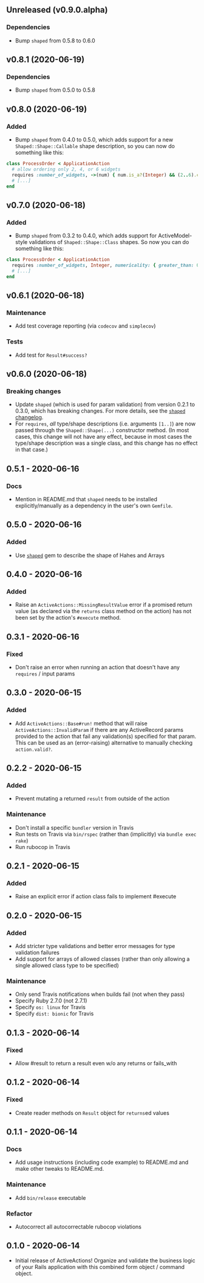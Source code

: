 ## Unreleased (v0.9.0.alpha)
### Dependencies
- Bump `shaped` from 0.5.8 to 0.6.0

## v0.8.1 (2020-06-19)
### Dependencies
- Bump `shaped` from 0.5.0 to 0.5.8

## v0.8.0 (2020-06-19)
### Added
- Bump `shaped` from 0.4.0 to 0.5.0, which adds support for a new `Shaped::Shape::Callable` shape
  description, so you can now do something like this:

```rb
class ProcessOrder < ApplicationAction
  # allow ordering only 2, 4, or 6 widgets
  requires :number_of_widgets, ->(num) { num.is_a?(Integer) && (2..6).cover?(num) && num.even? }
  # [...]
end
```

## v0.7.0 (2020-06-18)
### Added
- Bump `shaped` from 0.3.2 to 0.4.0, which adds support for ActiveModel-style validations of
  `Shaped::Shape::Class` shapes. So now you can do something like this:

```rb
class ProcessOrder < ApplicationAction
  requires :number_of_widgets, Integer, numericality: { greater_than: 0, less_than: 1_000 }
  # [...]
end
```

## v0.6.1 (2020-06-18)
### Maintenance
- Add test coverage reporting (via `codecov` and `simplecov`)

### Tests
- Add test for `Result#success?`

## v0.6.0 (2020-06-18)
### Breaking changes
- Update `shaped` (which is used for param validation) from version 0.2.1 to 0.3.0, which has
  breaking changes. For more details, see the [`shaped`
  changelog](https://github.com/davidrunger/shaped/blob/master/CHANGELOG.md#030---2020-06-18).
- For `requires`, _all_ type/shape descriptions (i.e. arguments `[1..]`) are now passed through the
  `Shaped::Shape(...)` constructor method. (In most cases, this change will not have any effect,
  because in most cases the type/shape description was a single class, and this change has no effect
  in that case.)

## 0.5.1 - 2020-06-16
### Docs
- Mention in README.md that `shaped` needs to be installed explicitly/manually as a dependency in the user's own
  `Gemfile`.

## 0.5.0 - 2020-06-16
### Added
- Use [`shaped`](https://github.com/davidrunger/shaped/) gem to describe the shape of Hahes and
  Arrays

## 0.4.0 - 2020-06-16
### Added
- Raise an `ActiveActions::MissingResultValue` error if a promised return value (as declared via the
  `returns` class method on the action) has not been set by the action's `#execute` method.

## 0.3.1 - 2020-06-16
### Fixed
- Don't raise an error when running an action that doesn't have any `requires` / input params

## 0.3.0 - 2020-06-15
### Added
- Add `ActiveActions::Base#run!` method that will raise `ActiveActions::InvalidParam` if there are
  any ActiveRecord params provided to the action that fail any validation(s) specified for that
  param. This can be used as an (error-raising) alternative to manually checking `action.valid?`.

## 0.2.2 - 2020-06-15
### Added
- Prevent mutating a returned `result` from outside of the action

### Maintenance
- Don't install a specific `bundler` version in Travis
- Run tests on Travis via `bin/rspec` (rather than (implicitly) via `bundle exec rake`)
- Run rubocop in Travis

## 0.2.1 - 2020-06-15
### Added
- Raise an explicit error if action class fails to implement #execute

## 0.2.0 - 2020-06-15
### Added
- Add stricter type validations and better error messages for type validation failures
- Add support for arrays of allowed classes (rather than only allowing a single allowed class type
  to be specified)

### Maintenance
- Only send Travis notifications when builds fail (not when they pass)
- Specify Ruby 2.7.0 (not 2.7.1)
- Specify `os: linux` for Travis
- Specify `dist: bionic` for Travis

## 0.1.3 - 2020-06-14
### Fixed
- Allow #result to return a result even w/o any returns or fails_with

## 0.1.2 - 2020-06-14
### Fixed
- Create reader methods on `Result` object for `returns`ed values

## 0.1.1 - 2020-06-14
### Docs
- Add usage instructions (including code example) to README.md and make other tweaks to README.md.

### Maintenance
- Add `bin/release` executable

### Refactor
- Autocorrect all autocorrectable rubocop violations

## 0.1.0 - 2020-06-14
- Initial release of ActiveActions! Organize and validate the business logic of your Rails
  application with this combined form object / command object.

